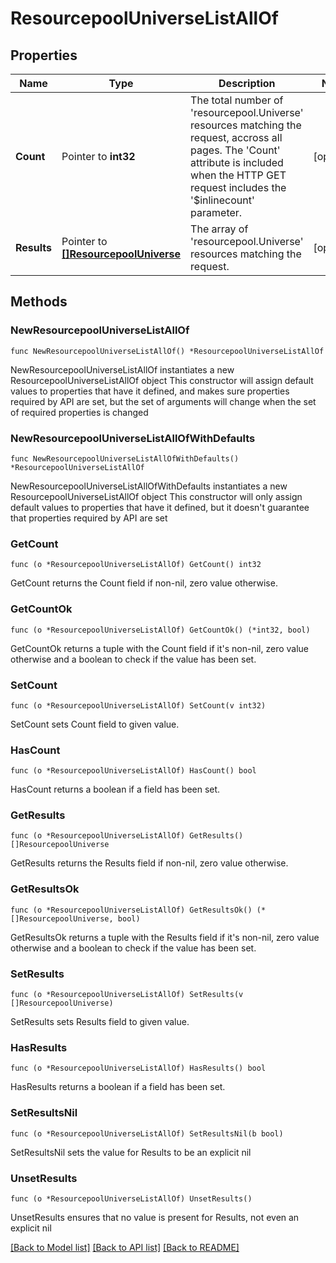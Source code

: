 # ResourcepoolUniverseListAllOf

## Properties

Name | Type | Description | Notes
------------ | ------------- | ------------- | -------------
**Count** | Pointer to **int32** | The total number of &#39;resourcepool.Universe&#39; resources matching the request, accross all pages. The &#39;Count&#39; attribute is included when the HTTP GET request includes the &#39;$inlinecount&#39; parameter. | [optional] 
**Results** | Pointer to [**[]ResourcepoolUniverse**](ResourcepoolUniverse.md) | The array of &#39;resourcepool.Universe&#39; resources matching the request. | [optional] 

## Methods

### NewResourcepoolUniverseListAllOf

`func NewResourcepoolUniverseListAllOf() *ResourcepoolUniverseListAllOf`

NewResourcepoolUniverseListAllOf instantiates a new ResourcepoolUniverseListAllOf object
This constructor will assign default values to properties that have it defined,
and makes sure properties required by API are set, but the set of arguments
will change when the set of required properties is changed

### NewResourcepoolUniverseListAllOfWithDefaults

`func NewResourcepoolUniverseListAllOfWithDefaults() *ResourcepoolUniverseListAllOf`

NewResourcepoolUniverseListAllOfWithDefaults instantiates a new ResourcepoolUniverseListAllOf object
This constructor will only assign default values to properties that have it defined,
but it doesn't guarantee that properties required by API are set

### GetCount

`func (o *ResourcepoolUniverseListAllOf) GetCount() int32`

GetCount returns the Count field if non-nil, zero value otherwise.

### GetCountOk

`func (o *ResourcepoolUniverseListAllOf) GetCountOk() (*int32, bool)`

GetCountOk returns a tuple with the Count field if it's non-nil, zero value otherwise
and a boolean to check if the value has been set.

### SetCount

`func (o *ResourcepoolUniverseListAllOf) SetCount(v int32)`

SetCount sets Count field to given value.

### HasCount

`func (o *ResourcepoolUniverseListAllOf) HasCount() bool`

HasCount returns a boolean if a field has been set.

### GetResults

`func (o *ResourcepoolUniverseListAllOf) GetResults() []ResourcepoolUniverse`

GetResults returns the Results field if non-nil, zero value otherwise.

### GetResultsOk

`func (o *ResourcepoolUniverseListAllOf) GetResultsOk() (*[]ResourcepoolUniverse, bool)`

GetResultsOk returns a tuple with the Results field if it's non-nil, zero value otherwise
and a boolean to check if the value has been set.

### SetResults

`func (o *ResourcepoolUniverseListAllOf) SetResults(v []ResourcepoolUniverse)`

SetResults sets Results field to given value.

### HasResults

`func (o *ResourcepoolUniverseListAllOf) HasResults() bool`

HasResults returns a boolean if a field has been set.

### SetResultsNil

`func (o *ResourcepoolUniverseListAllOf) SetResultsNil(b bool)`

 SetResultsNil sets the value for Results to be an explicit nil

### UnsetResults
`func (o *ResourcepoolUniverseListAllOf) UnsetResults()`

UnsetResults ensures that no value is present for Results, not even an explicit nil

[[Back to Model list]](../README.md#documentation-for-models) [[Back to API list]](../README.md#documentation-for-api-endpoints) [[Back to README]](../README.md)


